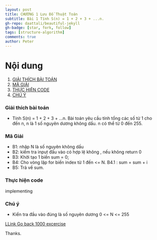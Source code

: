 ```yaml
---
layout: post
title: CHƯƠNG 1 Lưu Đồ Thuật Toán
subtitle: Bài 1 Tính S(n) = 1 + 2 + 3 + ...n.
gh-repo: daattali/beautiful-jekyll
gh-badge: [star, fork, follow]
tags: [structure-algorithm]
comments: true
author: Peter
---
```


# Nội dung
1. [GIẢI THÍCH BÀI TOÁN](#Giải-thích-bài-toán)
2. [MÃ GIẢI](#Mã-Giải)
3. [THỰC HIỆN CODE](#Thực-hiện-code )
4. [CHÚ Ý](#Chú-ý)


###  Giải thích bài toán
+ Tính S(n) = 1 + 2 + 3 + ...n.
Bài toán yêu cầu tính tổng các số từ 1 cho đến n, n là 1 số nguyên dương không dấu. 
n có thể từ 0 đến 255.


### Mã Giải
+ B1: nhập N là số nguyên không dấu
+ B2: kiểm tra input đầu vào có hợp lệ không , nếu không return 0
+ B3: Khởi tạo 1 biến sum = 0;
+ B4: Cho vòng lặp for biến index từ 1 đến <= N.
    B4.1 : sum = sum + i 
+ B5: Trả về sum.


### Thực hiện code 

implementing 


### Chú ý
+ Kiển tra đầu vào đúng là số nguyên dương 0 <= N <= 255


[LLink Go back 1000 excercise](https://nguyenthinhit996.github.io/blog/2021-11-17-1000-exercise/)
  
Thanks.